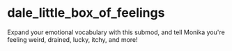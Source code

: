 # dale_little_box_of_feelings
Expand your emotional vocabulary with this submod, and tell Monika you're feeling weird, drained, lucky, itchy, and more!
